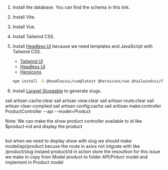 1. Install the database. You can find the schema in this link.

2. Install Vite.

3. Install Vue.

4. Install Tailwind CSS.

5. Install [Headless UI](https://headlessui.com/) because we need templates and JavaScript with Tailwind CSS.
   - [Tailwind UI](https://tailwindui.com/)
   - [Headless UI](https://headlessui.com/)
   - [Heroicons](https://heroicons.com/)

   ```bash
   npm install -D @headlessui/vue@latest @heroicons/vue @tailwindcss/forms
   ```

6. Install [Laravel Sluggable](https://github.com/spatie/laravel-sluggable) to generate slugs.


sail artisan cache:clear
sail artisan view:clear
sail artisan route:clear
sail artisan clear-compiled
sail artisan config:cache
sail aritisan make:controller ProductController --api --model=Product


Note: We can make the show  product controller available to id  like $product->id and display the product
   ##
   but when we need to display show with slug we should make model/api/product becuse the route in axios not 
   intgrate with like /product/slug instaed product/id in action store 
   the resoultion for this issue 
   we make in copy from Model product to folder API/Prduct model and implement in Product model
